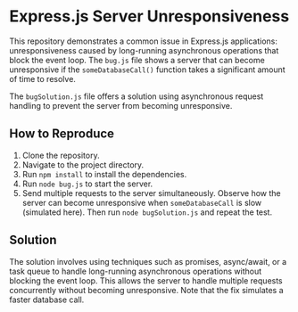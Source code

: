# Express.js Server Unresponsiveness
This repository demonstrates a common issue in Express.js applications:  unresponsiveness caused by long-running asynchronous operations that block the event loop.  The `bug.js` file shows a server that can become unresponsive if the `someDatabaseCall()` function takes a significant amount of time to resolve.

The `bugSolution.js` file offers a solution using asynchronous request handling to prevent the server from becoming unresponsive.

## How to Reproduce
1. Clone the repository.
2. Navigate to the project directory.
3. Run `npm install` to install the dependencies.
4. Run `node bug.js` to start the server.
5. Send multiple requests to the server simultaneously. Observe how the server can become unresponsive when `someDatabaseCall` is slow (simulated here). Then run `node bugSolution.js` and repeat the test. 

## Solution
The solution involves using techniques such as promises, async/await, or a task queue to handle long-running asynchronous operations without blocking the event loop. This allows the server to handle multiple requests concurrently without becoming unresponsive. Note that the fix simulates a faster database call.